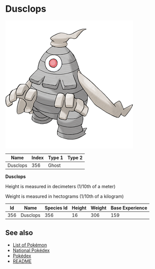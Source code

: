 # Dusclops


![Dusclops](images/356.png)

| **Name** | **Index** | **Type 1** | **Type 2** |
|----|----|----|----|
| Dusclops | 356 | Ghost  |  |

**Dusclops** 


Height is measured in decimeters (1/10th of a meter)

Weight is measured in hectograms (1/10th of a kilogram)

| **Id** | **Name** | **Species Id** | **Height** | **Weight** | **Base Experience** |
|--------|----------|----------------|------------|------------|---------------------|
| 356 | Dusclops | 356 | 16 | 306 | 159 |


## See also

- [List of Pokémon](../pokemon.md)
- [National Pokédex](../national_pokedex.md)
- [Pokédex](../pokedex.md)
- [README](../README.md)
